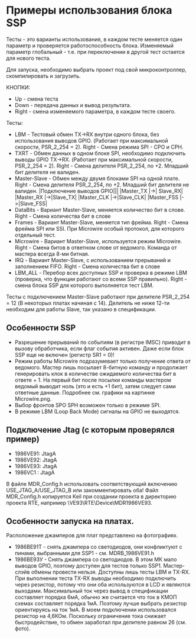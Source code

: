 # Примеры использования блока SSP

Тесты - это варианты использования, в каждом тесте меняется один параметр и проверяется работоспособность блока.
Изменяемый параметр глобальный - т.е. при переключении в другой тест остается для нового теста.

Для запуска, необходимо выбрать проект под свой микроконтроллер, скомпилировать и загрузить.

КНОПКИ:
  - Up    - смена теста
  - Down  - передача данных и вывод результата.
  - Right - смена изменяемого параметра, в каждом тесте своего.

Тесты:
  - LBM - Тестовый обмен TX->RX внутри одного блока, без использования выводов GPIO. (Работает при максимальной скорости, PSR_2_254 = 2). Right - Смена режима SPI - CPO и CPH.
  - TXRT - Обмен данных в одном блоке SPI, необходимо подключить выводы GPIO TX->RX. (Работает при максимальной скорости, PSR_2_254 = 2). Right - Смена делителя PSR_2_254, по +2. Младший бит делителя не валиден.
  - Master-Slave - Обмен между двумя блоками SPI на одной плате. Right - Смена делителя PSR_2_254, по +2. Младший бит делителя не валиден.
    |Подключение выводов GPIO|||
    |Master_TX  |->| Slave_RX|
    |Master_RX  |->|Slave_TX|
    |Master_CLK |->|Slave_CLK|
    |Master_FSS |->|Slave_FSS|
  - DataBits - Вариант Master-Slave, меняется количество бит в слове. Right - Смена количества бит в слове
  - Frames - Вариант Master-Slave, меняется тип фрейма. Right - Смена фрейма SPI или SSI. При Microwire особый протокол, для которого отдельный тест.
  - Microwire - Вариант Master-Slave, используется режим Microwire. Right - Смена битов в ответном слове от ведомого. Команда от мастера всегда 8-ми битная.
  - IRQ - Вариант Master-Slave, c использованием прерываний и заполнением FIFO. Right - Смена количества бит в слове
  - LBM_ALL - Перебор всех доступных SSP и проверка в режиме LBM (проверка, что функции работают со всеми SSP правильно). Right - смена блока SSP для которого выполняется тест LBM.

Тесты с подключением Master-Slave работают при делителе PSR_2_254 = 12 (В некоторых платах начиная с 14). Делитель не ниже 12-ти необходим для работы Slave, так указано в спецификации.

## Особенности SSP
 - Разрешение прерываний по событиям (в регистре IMSC) приводит в вызову обработчика, если флаг события активен. Даже если блок SSP еще не включен (регистр SR1 = 0)!
 - Режим работы Microwire подразумевает только получение ответа от ведомого. Мастер лишь посылает 8-битную команду и продолжает генерировать клок в количестве ожидаемого количества бит в ответе + 1. На первый бит после посылки команды мастером ведомый выводит ноль (это и есть +1 бит), затем следует сами ответные данные. Подробнее см. графики на картинке Microwire.png.
 - Выбор фронтов SPO SPH возможен только в режиме SPI.
 - В режиме LBM (Loop Back Mode) сигналы на GPIO не выходятся.

## Подключение Jtag (с которым проверялся пример)
  - 1986VE91: JtagA
  - 1986VE92: JtagA
  - 1986VE93: JtagA
  - 1986VC1 : JtagA

В файле MDR_Config.h использовать соответствующий включению USE_JTAG_A/USE_JTAG_B или закомментировать оба! Файл MDR_Config.h копируется Keil при создании проекта в директорию проекта RTE, например \VE93\RTE\Device\MDR1986VE93.

## Особенности запуска на платах.
Расположение джамперов для плат представлено на фотографиях.
  - 1986ВЕ91Т - снять джампера со светодиодов, они конфликтуют с пинами, выбранными для SSP1 - см. MDRB_1986VE91.h
  - 1986ВЕ93У - Снять джампера со светодиодов. В этом МК мало выводов GPIO, поэтому доступен для тестов только SSP1. Мастер-слэйв обмены провести нельзя. Доступны лишь тесты LBM и TX-RX. При выполнении теста TX-RX выводы необходимо подключить через резистор, потому что они оба используются в LCD и являются выходами. Максимальный ток через вывод в спецификации составляет порядка 6мА, обычно же считается что ток в КМОП схемах составляет порядка 1мА. Поэтому лучше выбрать резистор ориентируясь на ток 1мА. В моем подключении использовался резистор на 4,6КОм. Поскольку ограничение тока снижает быстродействие, то обмен заработал при делителе равном 26 (см. фото).

  
